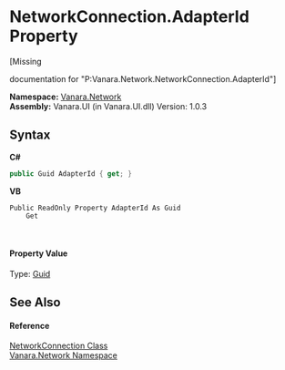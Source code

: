 # NetworkConnection.AdapterId Property 
 

\[Missing <summary> documentation for "P:Vanara.Network.NetworkConnection.AdapterId"\]

**Namespace:**&nbsp;<a href="6f9c0845-1a20-2cb1-a754-0b5e90c1683a">Vanara.Network</a><br />**Assembly:**&nbsp;Vanara.UI (in Vanara.UI.dll) Version: 1.0.3

## Syntax

**C#**<br />
``` C#
public Guid AdapterId { get; }
```

**VB**<br />
``` VB
Public ReadOnly Property AdapterId As Guid
	Get
```

<br />

#### Property Value
Type: <a href="http://msdn2.microsoft.com/en-us/library/cey1zx63" target="_blank">Guid</a>

## See Also


#### Reference
<a href="f14324ae-40fd-5f8b-fa5c-f5daabadd43d">NetworkConnection Class</a><br /><a href="6f9c0845-1a20-2cb1-a754-0b5e90c1683a">Vanara.Network Namespace</a><br />